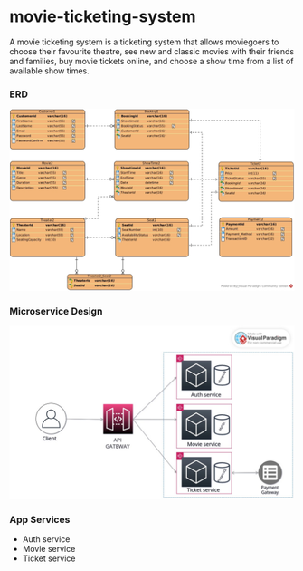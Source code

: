 # movie-ticketing-system

A movie ticketing system is a ticketing system that allows moviegoers to choose their favourite theatre, see new and classic movies with their friends and families, buy movie tickets online, and choose a show time from a list of available show times.

### ERD

![](movie-ticketing-system-ERD.jpg)

### Microservice Design

![](movie-ticketing-system-design.jpeg)

### App Services
- Auth service
- Movie service
- Ticket service

